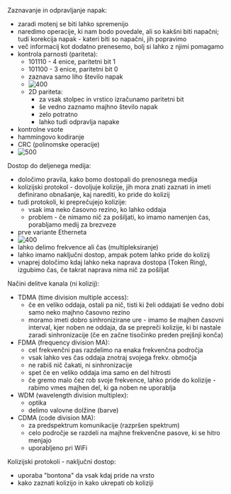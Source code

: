 Zaznavanje in odpravljanje napak:
- zaradi motenj se biti lahko spremenijo
- naredimo operacije, ki nam bodo povedale, ali so kakšni biti napačni; tudi korekcija napak - kateri biti so napačni, jih popravimo
- več informacij kot dodatno prenesemo, bolj si lahko z njimi pomagamo
- kontrola parnosti (pariteta):
	- 101110 - 4 enice, paritetni bit 1
	- 101100 - 3 enice, paritetni bit 0
	- zaznava samo liho število napak
	- ![400](Pasted%20image%2020240315100108.png)
	- 2D pariteta:
		- za vsak stolpec in vrstico izračunamo paritetni bit
		- še vedno zaznamo majhno število napak
		- zelo potratno
		- lahko tudi odpravlja napake
- kontrolne vsote
- hammingovo kodiranje
- CRC (polinomske operacije)
- ![500](Pasted%20image%2020240315100857.png)

Dostop do deljenega medija:
- določimo pravila, kako bomo dostopali do prenosnega medija
- kolizijski protokol - dovoljuje kolizije, jih mora znati zaznati in imeti definirano obnašanje, kaj narediti, ko pride do kolizij
- tudi protokoli, ki preprečujejo kolizije:
	- vsak ima neko časovno rezino, ko lahko oddaja
	- problem - če nimamo nič za pošiljati, ko imamo namenjen čas, porabljamo medij za brezveze
- prve variante Etherneta
- ![400](Pasted%20image%2020240308114402.png)
- lahko delimo frekvence ali čas (multipleksiranje)
- lahko imamo naključni dostop, ampak potem lahko pride do kolizij
- vnaprej določimo kdaj lahko neka naprava dostopa (Token Ring), izgubimo čas, če takrat naprava nima nič za pošiljat

Načini delitve kanala (ni kolizij):
- TDMA (time division multiple access):
	- če en veliko oddaja, ostali pa nič, tisti ki želi oddajati še vedno dobi samo neko majhno časovno rezino
	- moramo imeti dobro sinhronizirane ure - imamo še majhen časovni interval, kjer noben ne oddaja, da se prepreči kolizije, ki bi nastale zaradi sinhronizacije (če en začne tisočinko preden prejšnji konča)
- FDMA (frequency division MA):
	- cel frekvenčni pas razdelimo na enaka frekvenčna področja
	- vsak lahko ves čas oddaja znotraj svojega frekv. območja
	- ne rabiš nič čakati, ni sinhronizacije
	- spet če en veliko oddaja ima samo en del hitrosti
	- če gremo malo čez rob svoje frekvence, lahko pride do kolizije - rabimo vmes majhen del, ki ga noben ne uporablja
- WDM (wavelength division multiplex):
	- optika
	- delimo valovne dolžine (barve)
- CDMA (code division MA):
	- za predspektrum komunikacije (razpršen spektrum)
	- celo področje se razdeli na majhne frekvenčne pasove, ki se hitro menjajo
	- uporabljeno pri WiFi

Kolizijski protokoli - naključni dostop:
- uporaba "bontona" da vsak kdaj pride na vrsto
- kako zaznati kolizijo in kako ukrepati ob koliziji
